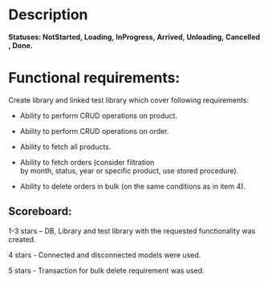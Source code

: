 # Description

__Statuses: NotStarted, Loading, InProgress, Arrived, Unloading, Cancelled, Done.__

# Functional requirements: 

Create library and linked test library which cover following requirements: 

- Ability to perform CRUD operations on product. 

- Ability to perform CRUD operations on order. 

- Ability to fetch all products. 

- Ability to fetch orders (consider filtration by month, status, year or specific product, use stored procedure). 

- Ability to delete orders in bulk (on the same conditions as in item 4). 

## Scoreboard:

1-3 stars – DB, Library and test library with the requested functionality was created. 

4 stars - Connected and disconnected models were used. 

5 stars - Transaction for bulk delete requirement was used. 